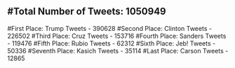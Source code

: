 #Total Number of Tweets: 1050949 
---
#First Place: Trump Tweets - 390628
#Second Place: Clinton Tweets - 226502
#Third Place: Cruz Tweets - 153716
#Fourth Place: Sanders Tweets - 119476
#Fifth Place: Rubio Tweets - 62312
#Sixth Place: Jeb! Tweets - 50336
#Seventh Place: Kasich Tweets - 35114
#Last Place: Carson Tweets - 12865
